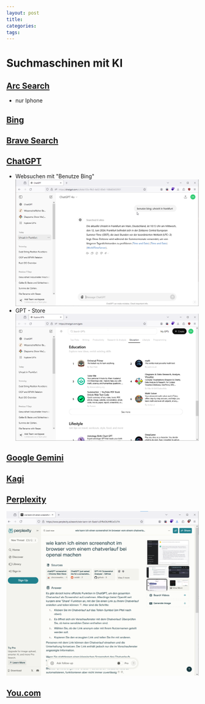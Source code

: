 ```yaml
---
layout: post
title: 
categories: 
tags:
---
```


# Suchmaschinen mit KI 

##  [**Arc Search**](https://apps.apple.com/us/app/arc-search-find-it-faster/id6472513080)

- nur Iphone 

## [**Bing**](https://bing.com)
    
## [**Brave Search**](https://search.brave.com)
    
## [**ChatGPT**](https://chatgpt.com)

- Websuchen mit "Benutze Bing" 
![](../pics/2024-06-12-KI-suchmaschinen_image_1.png)
- GPT - Store
![](../pics/2024-06-12-KI-suchmaschinen_image_2.png)

    
##  [**Google Gemini**](https://gemini.google.com)
    
##  [**Kagi**](https://kagi.com)
    
## [**Perplexity**](https://www.perplexity.ai)

![](../pics/2024-06-12-KI-suchmaschinen_image_3.png)
## [**You.com**](https://you.com)

